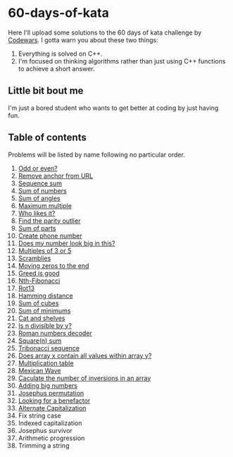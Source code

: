 # 60-days-of-kata
Here I'll upload some solutions to the 60 days of kata challenge by [Codewars](https://www.codewars.com/dashboard). I gotta warn you about these two things:
1. Everything is solved on C++.
2. I'm focused on thinking algorithms rather than just using C++ functions to achieve a short answer.

## Little bit bout me
I'm just a bored student who wants to get better at coding by just having fun.

## Table of contents
Problems will be listed by name following no particular order.
1. [Odd or even?](https://github.com/AugusGuarna/60-days-of-kata/blob/main/Solutions/odd-or-even.md)
2. [Remove anchor from URL](https://github.com/AugusGuarna/60-days-of-kata/blob/main/Solutions/remove-anchor-from-URL.md)
3. [Sequence sum](https://github.com/AugusGuarna/60-days-of-kata/blob/main/Solutions/sequence-sum.md)
4. [Sum of numbers](https://github.com/AugusGuarna/60-days-of-kata/blob/main/Solutions/sum-of-numbers.md)
5. [Sum of angles](https://github.com/AugusGuarna/60-days-of-kata/blob/main/Solutions/sum-of-angles.md)
6. [Maximum multiple](https://github.com/AugusGuarna/60-days-of-kata/blob/main/Solutions/maximum-multiple.md)
7. [Who likes it?](https://github.com/AugusGuarna/60-days-of-kata/blob/main/Solutions/who-likes-it.md)
8. [Find the parity outlier](https://github.com/AugusGuarna/60-days-of-kata/blob/main/Solutions/find-the-parity-outlier.md)
9. [Sum of parts](https://github.com/AugusGuarna/60-days-of-kata/blob/main/Solutions/sum-of-parts.md) 
10. [Create phone number](https://github.com/AugusGuarna/60-days-of-kata/blob/main/Solutions/create-phone-number.md)
11. [Does my number look big in this?](https://github.com/AugusGuarna/60-days-of-kata/blob/main/Solutions/does-my-number-look-big-on-this.md)
12. [Multiples of 3 or 5](https://github.com/AugusGuarna/60-days-of-kata/blob/main/Solutions/multiples-of-3-or-5.md) 
13. [Scramblies](https://github.com/AugusGuarna/60-days-of-kata/blob/main/Solutions/scramblies.md)
14. [Moving zeros to the end](https://github.com/AugusGuarna/60-days-of-kata/blob/main/Solutions/moving-zeros-to-the-end.md)
15. [Greed is good](https://github.com/AugusGuarna/60-days-of-kata/blob/main/Solutions/greed-is-good.md)
16. [Nth-Fibonacci](https://github.com/AugusGuarna/60-days-of-kata/blob/main/Solutions/nth-fibonacci.md)
17. [Rot13](https://github.com/AugusGuarna/60-days-of-kata/blob/main/Solutions/rot-13.md)
18. [Hamming distance](https://github.com/AugusGuarna/60-days-of-kata/blob/main/Solutions/hamming-distance.md)
19. [Sum of cubes](https://github.com/AugusGuarna/60-days-of-kata/blob/main/Solutions/sum-of-cubes.md)
20. [Sum of minimums](https://github.com/AugusGuarna/60-days-of-kata/blob/main/Solutions/sum-of-minimums.md)
21. [Cat and shelves](https://github.com/AugusGuarna/60-days-of-kata/blob/main/Solutions/cats-and-shelves.md)
22. [Is n divisible by y?](https://github.com/AugusGuarna/60-days-of-kata/blob/main/Solutions/is-n-divisible-by-x-and-y.md)
23. [Roman numbers decoder](https://github.com/AugusGuarna/60-days-of-kata/blob/main/Solutions/roman-numerals-decoder.md)
24. [Square(n) sum](https://github.com/AugusGuarna/60-days-of-kata/blob/main/Solutions/square-n-sum.md)
25. [Tribonacci sequence](https://github.com/AugusGuarna/60-days-of-kata/blob/main/Solutions/tribonacci.md)
26. [Does array x contain all values within array y?](https://github.com/AugusGuarna/60-days-of-kata/blob/main/Solutions/does-array-x-contain-all-values-within-array-y.md)
27. [Multiplication table](https://github.com/AugusGuarna/60-days-of-kata/blob/main/Solutions/multiplication-table.md)
28. [Mexican Wave](https://github.com/AugusGuarna/60-days-of-kata/blob/main/Solutions/mexican-wave.md)
29. [Caculate the number of inversions in an array](https://github.com/AugusGuarna/60-days-of-kata/blob/main/Solutions/calculate-the-number-of-inversions-in-an-array.md)
30. [Adding big numbers](https://github.com/AugusGuarna/60-days-of-kata/blob/main/Solutions/adding-big-numbers.md)
31. [Josephus permutation](https://github.com/AugusGuarna/60-days-of-kata/blob/main/Solutions/josephus-permutation.md)
32. [Looking for a benefactor](https://github.com/AugusGuarna/60-days-of-kata/blob/main/Solutions/looking-for-a-benefactor.md)
33. [Alternate Capitalization]()
34. Fix string case
35. Indexed capitalization
36. Josephus survivor
37. Arithmetic progression
38. Trimming a string
